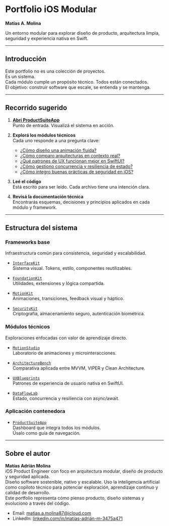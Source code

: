 # Portfolio iOS Modular  
**Matías A. Molina**

Un entorno modular para explorar diseño de producto, arquitectura limpia, seguridad y experiencia nativa en Swift.

---

## Introducción

Este portfolio no es una colección de proyectos.  
Es un sistema.  
Cada módulo cumple un propósito técnico. Todos están conectados.  
El objetivo: construir software que escale, se entienda y se mantenga.

---

## Recorrido sugerido

1. **[Abrí ProductSuiteApp](https://github.com/matias-a-m/ProductSuiteApp)**  
   Punto de entrada. Visualizá el sistema en acción.

2. **Explorá los módulos técnicos**  
   Cada uno responde a una pregunta clave:

   - [¿Cómo diseño una animación fluida?](https://github.com/matias-a-m/MotionStudio)
   - [¿Cómo comparo arquitecturas en contexto real?](https://github.com/matias-a-m/ArchitectureBench)
   - [¿Qué patrones de UX funcionan mejor en SwiftUI?](https://github.com/matias-a-m/UXBlueprints)
   - [¿Cómo gestiono concurrencia y resiliencia de estado?](https://github.com/matias-a-m/DataFlowLab)
   - [¿Cómo integro buenas prácticas de seguridad en iOS?](https://github.com/matias-a-m/SecurityKit)

3. **Leé el código**  
   Está escrito para ser leído. Cada archivo tiene una intención clara.

4. **Revisá la documentación técnica**  
   Encontrarás esquemas, decisiones y principios aplicados en cada módulo y framework.

---

## Estructura del sistema

### Frameworks base  
Infraestructura común para consistencia, seguridad y escalabilidad.

- [`InterfaceKit`](https://github.com/matias-a-m/InterfaceKit)  
  Sistema visual. Tokens, estilo, componentes reutilizables.

- [`FoundationKit`](https://github.com/matias-a-m/FoundationKit)  
  Utilidades, extensiones y lógica compartida.

- [`MotionKit`](https://github.com/matias-a-m/MotionKit)  
  Animaciones, transiciones, feedback visual y háptico.

- [`SecurityKit`](https://github.com/matias-a-m/SecurityKit)  
  Criptografía, almacenamiento seguro, autenticación biométrica.

### Módulos técnicos  
Exploraciones enfocadas con valor de aprendizaje directo.

- [`MotionStudio`](https://github.com/matias-a-m/MotionStudio)  
  Laboratorio de animaciones y microinteracciones.

- [`ArchitectureBench`](https://github.com/matias-a-m/ArchitectureBench)  
  Comparativa aplicada entre MVVM, VIPER y Clean Architecture.

- [`UXBlueprints`](https://github.com/matias-a-m/UXBlueprints)  
  Patrones de experiencia de usuario nativa en SwiftUI.

- [`DataFlowLab`](https://github.com/matias-a-m/DataFlowLab)  
  Estado, concurrencia y resiliencia con async/await.

### Aplicación contenedora

- [`ProductSuiteApp`](https://github.com/matias-a-m/ProductSuiteApp)  
  Dashboard que integra todos los módulos.  
  Úsalo como guía de navegación.

---

## Sobre el autor

**Matías Adrián Molina**  
iOS Product Engineer con foco en arquitectura modular, diseño de producto y seguridad aplicada.  
Diseño software sostenible, nativo y escalable. Uso la inteligencia artificial como copiloto técnico para potenciar exploración, aprendizaje continuo y calidad de desarrollo.  
Este portfolio representa cómo pienso producto, diseño sistemas y evoluciono a través del código.

- Email: [matias.a.molina87@icloud.com](mailto:matias.a.molina87@icloud.com)  
- LinkedIn: [linkedin.com/in/matias-adrián-m-3475a471](https://linkedin.com/in/matias-adrián-m-3475a471)
